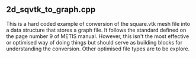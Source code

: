 ## 2d_sqvtk_to_graph.cpp
This is a hard coded example of conversion of the square.vtk mesh file into a data structure that stores a graph file. It follows the standard defined on the page number 9 of METIS manual. However, this isn't the most effective or optimised way of doing things but should serve as building blocks for understanding the conversion. Other optimised file types are to be explore.
